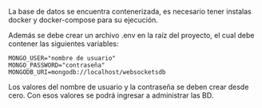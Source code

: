 La base de datos se encuentra contenerizada, es necesario tener instalas docker y docker-compose para su ejecución.

Además se debe crear un archivo .env en la raíz del proyecto, el cual debe contener las siguientes variables:

```
MONGO_USER="nombre de usuario"
MONGO_PASSWORD="contraseña"
MONGODB_URI=mongodb://localhost/websocketsdb
```

Los valores del nombre de usuario y la contraseña se deben crear desde cero. Con esos valores se podrá ingresar a 
administrar las BD.
